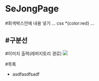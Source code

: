 # SeJongPage
#회색박스안에 내용 넣기
...
  css
  *{color:red}
...

#구분선
--------------------

#이미지 출력(레퍼지토리 경로)
<img src ="/img/sasdf.jpg">

#목록
* asdfasdfsadf
